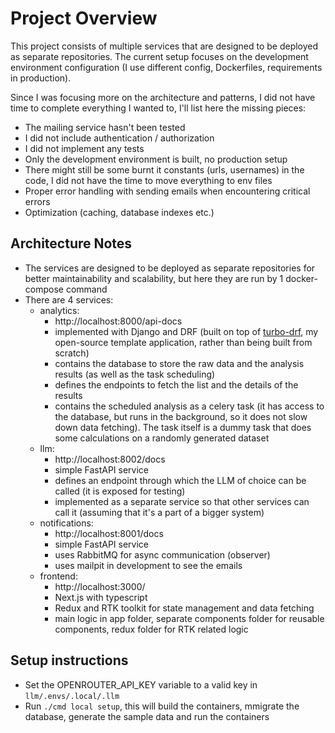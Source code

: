 # Project Overview

This project consists of multiple services that are designed to be deployed as separate repositories. The current setup focuses on the development environment configuration (I use different config, Dockerfiles, requirements in production).

Since I was focusing more on the architecture and patterns, I did not have time to complete everything I wanted to, I'll list here the missing pieces:
- The mailing service hasn't been tested
- I did not include authentication / authorization
- I did not implement any tests
- Only the development environment is built, no production setup
- There might still be some burnt it constants (urls, usernames) in the code, I did not have the time to move everything to env files
- Proper error handling with sending emails when encountering critical errors
- Optimization (caching, database indexes etc.)

## Architecture Notes

- The services are designed to be deployed as separate repositories for better maintainability and scalability, but here they are run by 1 docker-compose command
- There are 4 services:
    - analytics:
        - http://localhost:8000/api-docs
        - implemented with Django and DRF (built on top of [turbo-drf](https://github.com/turbomarko/turbo-drf), my open-source template application, rather than being built from scratch)
        - contains the database to store the raw data and the analysis results (as well as the task scheduling)
        - defines the endpoints to fetch the list and the details of the results
        - contains the scheduled analysis as a celery task (it has access to the database, but runs in the background, so it does not slow down data fetching). The task itself is a dummy task that does some calculations on a randomly generated dataset
    - llm:
        - http://localhost:8002/docs
        - simple FastAPI service
        - defines an endpoint through which the LLM of choice can be called (it is exposed for testing)
        - implemented as a separate service so that other services can call it (assuming that it's a part of a bigger system)
    - notifications:
        - http://localhost:8001/docs
        - simple FastAPI service
        - uses RabbitMQ for async communication (observer)
        - uses mailpit in development to see the emails
    - frontend:
        - http://localhost:3000/
        - Next.js with typescript
        - Redux and RTK toolkit for state management and data fetching
        - main logic in app folder, separate components folder for reusable components, redux folder for RTK related logic


## Setup instructions

- Set the OPENROUTER_API_KEY variable to a valid key in `llm/.envs/.local/.llm`
- Run `./cmd local setup`, this will build the containers, mmigrate the database, generate the sample data and run the containers
